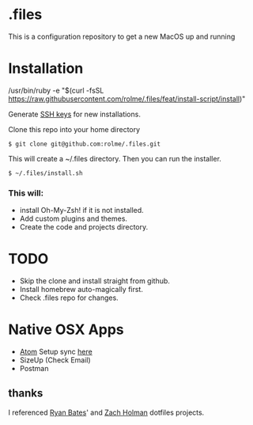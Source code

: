 # .files
This is a configuration repository to get a new MacOS up and running

# Installation
/usr/bin/ruby -e "$(curl -fsSL https://raw.githubusercontent.com/rolme/.files/feat/install-script/install)"

Generate [SSH keys](https://help.github.com/articles/generating-a-new-ssh-key-and-adding-it-to-the-ssh-agent/) for new installations.

Clone this repo into your home directory
```
$ git clone git@github.com:rolme/.files.git
```
This will create a ~/.files directory. Then you can run the installer.
```
$ ~/.files/install.sh
```
### This will:
* install Oh-My-Zsh! if it is not installed.
* Add custom plugins and themes.
* Create the code and projects directory.

# TODO
* Skip the clone and install straight from github.
* Install homebrew auto-magically first.
* Check .files repo for changes.

# Native OSX Apps
* [Atom](https://atom.io) Setup sync [here](https://atom.io/packages/sync-settings)
* SizeUp (Check Email)
* Postman

## thanks

I referenced [Ryan Bates](http://github.com/ryanb/dotfiles)' and [Zach
Holman](https://github.com/holman/dotfiles) dotfiles projects.
